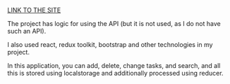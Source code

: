 [LINK TO THE SITE](https://mykola-hadupiak.github.io/task_manager/)

The project has logic for using the API (but it is not used, as I do not have such an API).


I also used react, redux toolkit, bootstrap and other technologies in my project.


In this application, you can add, delete, change tasks, and search, and all this is stored using localstorage and additionally processed using reducer.
